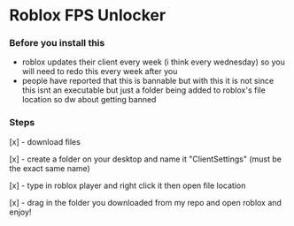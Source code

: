# Roblox FPS Unlocker

 ### Before you install this
   - roblox updates their client every week (i think every wednesday) so you will need to redo this every week after you
   - people have reported that this is bannable but with this it is not since this isnt an executable but just a folder being added to roblox's file location so dw about getting banned
 ### Steps
   [x] - download files
   
   [x] - create a folder on your desktop and name it "ClientSettings" (must be the exact same name)
   
   [x] - type in roblox player and right click it then open file location
   
   [x] - drag in the folder you downloaded from my repo and open roblox and enjoy!
   
   
